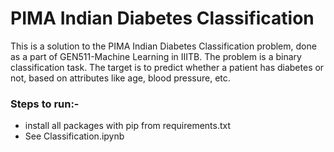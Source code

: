 # PIMA Indian Diabetes Classification
 This is a solution to the PIMA Indian Diabetes Classification problem, done as a part of GEN511-Machine Learning in IIITB. The problem is a binary classification task. The target is to predict whether a patient has diabetes or not, based on attributes like age, blood pressure, etc. 
 
 ### Steps to run:-
 - install all packages with pip from requirements.txt 
 - See Classification.ipynb
 
